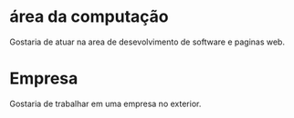  # área da computação
 
  Gostaria de atuar na area de desevolvimento de software e paginas web.

# Empresa
  Gostaria de trabalhar em uma empresa no exterior.
